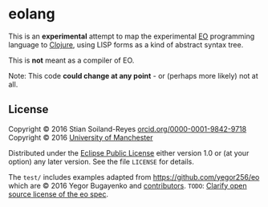 # eolang

This is an **experimental** attempt to map the
experimental [EO](https://github.com/yegor256/eo) programming
language to [Clojure](http://clojure.org/), using LISP forms
as a kind of abstract syntax tree.  

This is **not** meant as a compiler of EO.

Note: This code **could change at any point** - or (perhaps more likely)
not at all.

## License

Copyright © 2016 Stian Soiland-Reyes [orcid.org/0000-0001-9842-9718](http://orcid.org/0000-0001-9842-9718/)
Copyright © 2016 [University of Manchester](http://www.esciencelab.org.uk/)

Distributed under the
[Eclipse Public License](http://www.eclipse.org/legal/epl-v10.html)
either version 1.0 or (at your option) any later version.
See the file `LICENSE` for details.

The `test/` includes examples adapted from https://github.com/yegor256/eo
which are © 2016 Yegor Bugayenko and
[contributors](https://github.com/yegor256/eo/graphs/contributors).
`TODO`: [Clarify open source license of the eo spec](https://github.com/yegor256/eo/issues/64).

